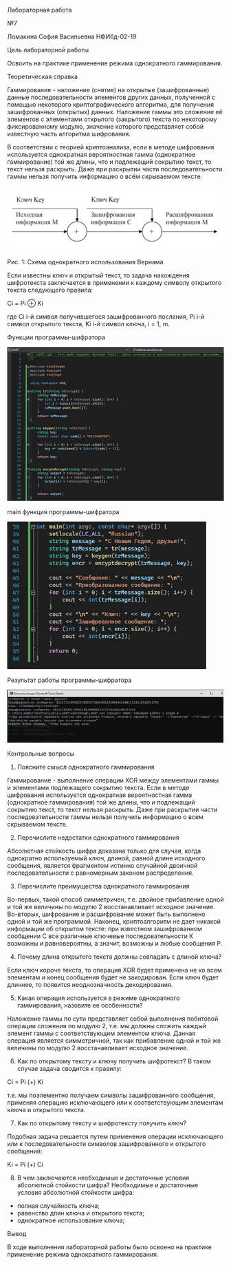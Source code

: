 Лабораторная работа

№7

Ломакина София Васильевна НФИбд-02-19

Цель лабораторной работы

Освоить на практике применение режима однократного гаммирования.

Теоретическая справка

Гаммирование - наложение (снятие) на открытые (зашифрованные) данные последовательности элементов других данных, полученной с помощью некоторого криптографического алгоритма, для получения зашифрованных (открытых) данных. Наложение гаммы  это сложение её элементов с элементами открытого (закрытого) текста по некоторому фиксированному модулю, значение которого представляет собой известную часть алгоритма шифрования.

В соответствии с теорией криптоанализа, если в методе шифрования используется однократная вероятностная гамма (однократное гаммирование) той же длины, что и подлежащий сокрытию текст, то текст нельзя раскрыть. Даже при раскрытии части последовательности гаммы нельзя получить информацию о всём скрываемом тексте.

![](1.png)

Рис. 1: Схема однократного использования Вернама

Если известны ключ и открытый текст, то задача нахождения шифротекста заключается в применении к каждому символу открытого текста следующего правила:

Ci = Pi ⊕ Ki

где Ci i-й символ получившегося зашифрованного послания, Pi i-й символ открытого текста, Ki i-й символ ключа, i = 1, m.


Функции программы-шифратора

![](2.png)

main функция программы-шифратора

![](3.png)

Результат работы программы-шифратора

![](4.png)

Контрольные вопросы

1. Поясните смысл однократного гаммирования

Гаммирование - выполнение операции XOR между элементами гаммы и элементами подлежащего сокрытию текста. Если в методе шифрования используется однократная вероятностная гамма (однократное гаммирования)  той же длины, что и подлежащий сокрытию текст, то текст нельзя раскрыть. Даже при раскрытии части последовательности гаммы нельзя получить информацию о всем скрываемом тексте.

2. Перечислите недостатки однократного гаммирования

Абсолютная стойкость шифра доказана только для случая, когда однократно используемый ключ, длиной, равной длине исходного сообщения, является фрагментом истинно случайной двоичной последовательности с равномерным законом распределения.

3. Перечислите преимущества однократного гаммирования

Во-первых, такой способ симметричен, т.е. двойное прибавление одной и той же величины по модулю 2 восстанавливает исходное значение. Во-вторых, шифрование и расшифрование может быть выполнено одной и той же программой. Наконец, криптоалгоритм не дает никакой информации об открытом тексте: при известном зашифрованном сообщении С все различные ключевые последовательности К возможны и равновероятны, а значит, возможны и любые сообщения Р.

4. Почему длина открытого текста должны совпадать с длиной ключа?

Если ключ короче текста, то операция XOR будет применена не ко всем элементам и конец сообщения будет не закодирован. Если ключ будет длиннее, то появится неоднозначность декодирования.

5. Какая операция используется в режиме однократного гаммирования, назовите ее особенности? 

Наложение гаммы по сути представляет собой выполнения побитовой операции сложения по модулю 2, т.е. мы должны сложить каждый элемент гаммы с соответствующим элементом ключа. Данная операция является симметричной, так как прибавление одной и той же величины по модулю 2 восстанавливает исходное значение.

6. Как по открытому тексту и ключу получить шифротекст? В таком случае задача сводится к правилу:

Ci = Pi (+) Ki

т.е. мы поэлементно получаем символы зашифрованного сообщения, применяя операцию исключающего или к соответствующим элементам ключа и открытого текста.

7. Как по открытому тексту и шифротексту получить ключ?

Подобная задача решается путем применения операции исключающего или к последовательности символов зашифрованного и открытого сообщений:

Ki = Pi (+) Ci

8. В чем заключаются необходимые и достаточные условия абсолютной стойкости шифра? Необходимые и достаточные условия абсолютной стойкости шифра: 
- полная случайность ключа;
- равенство длин ключа и открытого текста;
- однократное использование ключа;


Вывод

В ходе выполнения лабораторной работы было освоено на практике применение режима однократного гаммирования.
